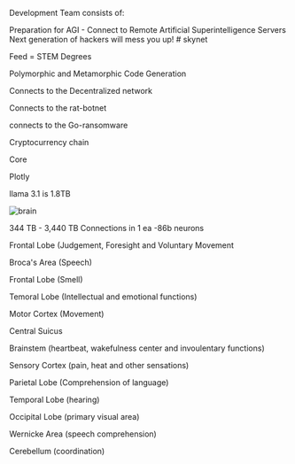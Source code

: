 Development Team consists of:

Preparation for AGI - Connect to Remote Artificial Superintelligence Servers
Next generation of hackers will mess you up!  # skynet 

Feed = STEM Degrees

Polymorphic and Metamorphic Code Generation 

Connects to the Decentralized network

Connects to the rat-botnet 

connects to the Go-ransomware 

Cryptocurrency chain




















Core


Plotly


llama 3.1 is 1.8TB 


![brain](https://github.com/user-attachments/assets/db1980be-082a-435b-8c53-7ad54d0dbada)

344 TB - 3,440 TB Connections in 1 ea -86b neurons 

Frontal Lobe (Judgement, Foresight and Voluntary Movement 

Broca's Area (Speech)

Frontal Lobe (Smell)

Temoral Lobe (Intellectual and emotional functions)

Motor Cortex  (Movement)

Central Suicus

Brainstem (heartbeat, wakefulness center and invoulentary functions)

Sensory Cortex (pain, heat and other sensations) 

Parietal Lobe (Comprehension of language) 

Temporal Lobe (hearing)

Occipital Lobe (primary visual area)

Wernicke Area (speech comprehension)

Cerebellum (coordination) 

